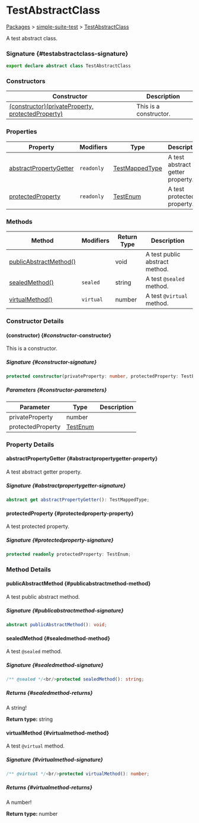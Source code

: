 # TestAbstractClass

[Packages](./) &gt; [simple-suite-test](./simple-suite-test) &gt; [TestAbstractClass](./simple-suite-test/testabstractclass-class)

A test abstract class.

### Signature {#testabstractclass-signature}

```typescript
export declare abstract class TestAbstractClass
```

### Constructors


|  Constructor | Description |
|  --- | --- |
|  [(constructor)(privateProperty, protectedProperty)](./simple-suite-test/testabstractclass-class#_constructor_-constructor) | This is a constructor. |

### Properties


|  Property | Modifiers | Type | Description |
|  --- | --- | --- | --- |
|  [abstractPropertyGetter](./simple-suite-test/testabstractclass-class#abstractpropertygetter-property) | <code>readonly</code> | [TestMappedType](./simple-suite-test#testmappedtype-typealias) | A test abstract getter property. |
|  [protectedProperty](./simple-suite-test/testabstractclass-class#protectedproperty-property) | <code>readonly</code> | [TestEnum](./simple-suite-test#testenum-enum) | A test protected property. |

### Methods


|  Method | Modifiers | Return Type | Description |
|  --- | --- | --- | --- |
|  [publicAbstractMethod()](./simple-suite-test/testabstractclass-class#publicabstractmethod-method) |  | void | A test public abstract method. |
|  [sealedMethod()](./simple-suite-test/testabstractclass-class#sealedmethod-method) | <code>sealed</code> | string | A test <code>@sealed</code> method. |
|  [virtualMethod()](./simple-suite-test/testabstractclass-class#virtualmethod-method) | <code>virtual</code> | number | A test <code>@virtual</code> method. |

### Constructor Details

#### (constructor) {#_constructor_-constructor}

This is a constructor.

##### Signature {#_constructor_-signature}

```typescript
protected constructor(privateProperty: number, protectedProperty: TestEnum);
```

##### Parameters {#_constructor_-parameters}


|  Parameter | Type | Description |
|  --- | --- | --- |
|  privateProperty | number |  |
|  protectedProperty | [TestEnum](./simple-suite-test#testenum-enum) |  |

### Property Details

#### abstractPropertyGetter {#abstractpropertygetter-property}

A test abstract getter property.

##### Signature {#abstractpropertygetter-signature}

```typescript
abstract get abstractPropertyGetter(): TestMappedType;
```

#### protectedProperty {#protectedproperty-property}

A test protected property.

##### Signature {#protectedproperty-signature}

```typescript
protected readonly protectedProperty: TestEnum;
```

### Method Details

#### publicAbstractMethod {#publicabstractmethod-method}

A test public abstract method.

##### Signature {#publicabstractmethod-signature}

```typescript
abstract publicAbstractMethod(): void;
```

#### sealedMethod {#sealedmethod-method}

A test `@sealed` method.

##### Signature {#sealedmethod-signature}

```typescript
/** @sealed */<br/>protected sealedMethod(): string;
```

##### Returns {#sealedmethod-returns}

A string!

<b>Return type: </b>string

#### virtualMethod {#virtualmethod-method}

A test `@virtual` method.

##### Signature {#virtualmethod-signature}

```typescript
/** @virtual */<br/>protected virtualMethod(): number;
```

##### Returns {#virtualmethod-returns}

A number!

<b>Return type: </b>number

